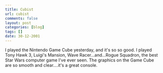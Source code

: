 ```yaml
---
title: Cubist
url: cubist
comments: false
layout: post
categories: [blog]
tags: []
date: 30-12-2001
---
```

I played the Nintendo Game Cube yesterday, and it's so so good. I played Tony Hawk 3, Luigi's Mansion, Wave Racer...and...Rogue Squadron, the best Star Wars computer game I've ever seen. The graphics on the Game Cube are so smooth and clear....it's a great console.
